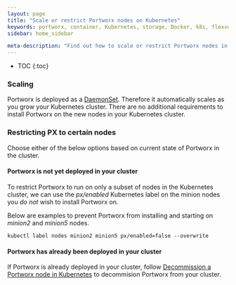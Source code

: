 ```yaml
---
layout: page
title: "Scale or restrict Portworx nodes on Kubernetes"
keywords: portworx, container, Kubernetes, storage, Docker, k8s, flexvol, pv, persistent disk
sidebar: home_sidebar

meta-description: "Find out how to scale or restrict Portworx nodes in your Kubernetes cluster"
---
```


* TOC
{:toc}

### Scaling
Portworx is deployed as a [DaemonSet](https://kubernetes.io/docs/concepts/workloads/controllers/daemonset/). Therefore it automatically scales as you grow your Kubernetes cluster.  There are no additional requirements to install Portworx on the new nodes in your Kubernetes cluster.

### Restricting PX to certain nodes

Choose either of the below options based on current state of Portworx in the cluster.

#### Portworx is not yet deployed in your cluster

To restrict Portworx to run on only a subset of nodes in the Kubernetes cluster, we can use the _px/enabled_ Kubernetes label on the minion nodes you _do not_ wish to install Portworx on.

Below are examples to prevent Portworx from installing and starting on _minion2_ and _minion5_ nodes.
```
kubectl label nodes minion2 minion5 px/enabled=false --overwrite
```

#### Portworx has already been deployed in your cluster

If Portworx is already deployed in your cluster, follow [Decommission a Portworx node in Kubernetes](/scheduler/kubernetes/k8s-node-decommission.html) to decommision Portworx from your cluster.